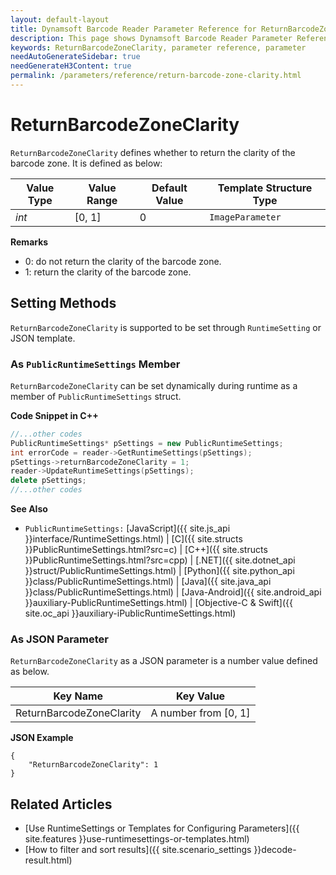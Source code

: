 ```yaml
---
layout: default-layout
title: Dynamsoft Barcode Reader Parameter Reference for ReturnBarcodeZoneClarity
description: This page shows Dynamsoft Barcode Reader Parameter Reference for ReturnBarcodeZoneClarity.
keywords: ReturnBarcodeZoneClarity, parameter reference, parameter
needAutoGenerateSidebar: true
needGenerateH3Content: true
permalink: /parameters/reference/return-barcode-zone-clarity.html
---
```



# ReturnBarcodeZoneClarity 

`ReturnBarcodeZoneClarity` defines whether to return the clarity of the barcode zone. It is defined as below:

| Value Type | Value Range | Default Value | Template Structure Type |
| ---------- | ----------- | ------------- | ----------------------- |
| *int* | [0, 1] | 0 | `ImageParameter` |


**Remarks**  
- 0: do not return the clarity of the barcode zone.
- 1: return the clarity of the barcode zone.


    
## Setting Methods
`ReturnBarcodeZoneClarity` is supported to be set through `RuntimeSetting` or JSON template.

### As `PublicRuntimeSettings` Member
`ReturnBarcodeZoneClarity` can be set dynamically during runtime as a member of `PublicRuntimeSettings` struct.


**Code Snippet in C++**
```cpp
//...other codes
PublicRuntimeSettings* pSettings = new PublicRuntimeSettings;
int errorCode = reader->GetRuntimeSettings(pSettings);
pSettings->returnBarcodeZoneClarity = 1;
reader->UpdateRuntimeSettings(pSettings);
delete pSettings;
//...other codes
```


**See Also**      
- `PublicRuntimeSettings:` [JavaScript]({{ site.js_api }}interface/RuntimeSettings.html) \| [C]({{ site.structs }}PublicRuntimeSettings.html?src=c) \| [C++]({{ site.structs }}PublicRuntimeSettings.html?src=cpp) \| [.NET]({{ site.dotnet_api }}struct/PublicRuntimeSettings.html) \| [Python]({{ site.python_api }}class/PublicRuntimeSettings.html) \| [Java]({{ site.java_api }}class/PublicRuntimeSettings.html) \| [Java-Android]({{ site.android_api }}auxiliary-PublicRuntimeSettings.html) \| [Objective-C & Swift]({{ site.oc_api }}auxiliary-iPublicRuntimeSettings.html)


### As JSON Parameter
`ReturnBarcodeZoneClarity` as a JSON parameter is a number value defined as below.   

| Key Name | Key Value |
| -------- | --------- |
| ReturnBarcodeZoneClarity | A number from [0, 1] |


**JSON Example**   
```
{
    "ReturnBarcodeZoneClarity": 1
}
```


<!--
## Impacts on Performance
### Speed
Disabling `ReturnBarcodeZoneClarity` may improve the Speed.

### Read Rate
`ReturnBarcodeZoneClarity` has no influence on the Read Rate.

### Accuracy
`ReturnBarcodeZoneClarity` has no influence on the Accuracy.

-->
## Related Articles
- [Use RuntimeSettings or Templates for Configuring Parameters]({{ site.features }}use-runtimesettings-or-templates.html)
- [How to filter and sort results]({{ site.scenario_settings }}decode-result.html)
